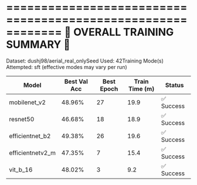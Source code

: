 
============================================================
🏁 OVERALL TRAINING SUMMARY 🏁
============================================================
Dataset: dushj98/aerial_real_onlySeed Used: 42Training Mode(s) Attempted: sft (effective modes may vary per run)

| Model            | Best Val Acc   |   Best Epoch |   Train Time (m) | Status     |
|------------------|----------------|--------------|------------------|------------|
| mobilenet_v2     | 48.96%         |           27 |             19.9 | ✅ Success |
| resnet50         | 46.68%         |           18 |             18.9 | ✅ Success |
| efficientnet_b2  | 49.38%         |           26 |             19.6 | ✅ Success |
| efficientnetv2_m | 47.35%         |            7 |             15.4 | ✅ Success |
| vit_b_16         | 48.02%         |            3 |              9.2 | ✅ Success |